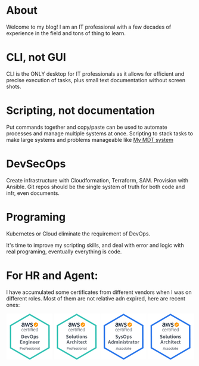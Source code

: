 # About


Welcome to my blog! I am an IT professional with a few decades of experience in the field and tons of thing to learn.

# CLI, not GUI

CLI is the ONLY desktop for IT professionals as it allows for efficient and precise execution of tasks, plus small text documentation without screen shots.  

# Scripting, not documentation

Put commands together and copy/paste can be used to automate processes and manage multiple systems at once. Scripting to stack tasks to make large systems and problems manageable like [My MDT system](https://github.com/decmaxn/MDTlab.git) 

# DevSecOps

Create infrastructure with Cloudformation, Terraform, SAM. Provision with Ansible. 
Git repos should be the single system of truth for both code and infr, even documents.

# Programing

Kubernetes or Cloud eliminate the requirement of DevOps.

It's time to improve my scripting skills, and deal with error and logic with real programing, eventually everything is code.

# For HR and Agent:

I have accumulated some certificates from different vendors when I was on different roles. Most of them are not relative adn expired, here are recent ones:

  <style>
    /* 设置图片容器样式 */
    .image-container {
      width: 100%; /* 宽度设置为100%，保证容器可以充满整个屏幕 */
      display: flex; /* 使用flex布局 */
      flex-wrap: wrap; /* 允许图片自动换行 */
    }
    
    /* 设置图片样式 */
    .image-container img {
      width: 25%; /* 宽度设置为25%，使得四幅图片平分一行 */
      height: auto; /* 高度自适应 */
      box-sizing: border-box; /* 盒模型设置为border-box，使得padding和border不会影响图片大小 */
      padding: 1px; /* 图片和图片之间留出一些空白 */
    }
    
    /* 设置响应式图片样式 */
    @media (max-width: 480px) { /* 在窗口宽度小于等于768px时生效 */
      .image-container img {
        width: 50%; /* 宽度设置为50%，使得两幅图片平分一行 */
      }
    }
    
    @media (max-width: 240px) { /* 在窗口宽度小于等于480px时生效 */
      .image-container img {
        width: 100%; /* 宽度设置为100%，使得一幅图片占据一行 */
      }
    }
  </style>

  <div class="image-container">
    <img src="/AWS Certified DevOps Engineer - Professional.png" alt="AWS Certified DevOps Engineer - Professional">
    <img src="/AWS Certified Solutions Architect - Professional.png" alt="AWS Certified Solutions Architect - Professional">
    <img src="/AWS Certified SysOps Administrator - Associate.png" alt="/AWS Certified SysOps Administrator - Associate">
    <img src="/AWS Certified Solutions Architect - Associate.png" alt="/AWS Certified Solutions Architect - Associate">
  </div>
